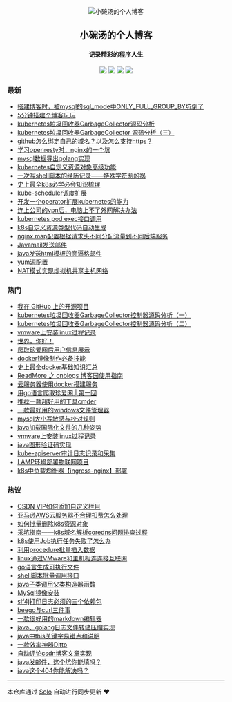 <p align="center"><img alt="小碗汤的个人博客" src="http://liabio.github.io/img/geek-icon-blue.png"></p><h2 align="center">
小碗汤的个人博客
</h2>

<h4 align="center">记录精彩的程序人生</h4>
<p align="center"><a title="小碗汤的个人博客" target="_blank" href="https://github.com/liabio/solo-blog"><img src="https://img.shields.io/github/last-commit/liabio/solo-blog.svg?style=flat-square&color=FF9900"></a>
<a title="GitHub repo size in bytes" target="_blank" href="https://github.com/liabio/solo-blog"><img src="https://img.shields.io/github/repo-size/liabio/solo-blog.svg?style=flat-square"></a>
<a title="Solo Version" target="_blank" href="https://github.com/b3log/solo/releases"><img src="https://img.shields.io/badge/solo-3.6.5-f1e05a.svg?style=flat-square&color=blueviolet"></a>
<a title="Hits" target="_blank" href="https://github.com/b3log/hits"><img src="https://hits.b3log.org/liabio/solo-blog.svg"></a></p>

### 最新

* [搭建博客时，被mysql的sql_mode中ONLY_FULL_GROUP_BY坑倒了](http://blog.liabio.cn/201911030954mysqlblog)
* [5分钟搭建个博客玩玩](http://blog.liabio.cn/201910242306blog)
* [kubernetes垃圾回收器GarbageCollector源码分析](http://blog.liabio.cn/201910221057gc)
* [kubernetes垃圾回收器GarbageCollector 源码分析（三）](http://blog.liabio.cn/201910211740k8s)
* [github怎么绑定自己的域名？以及怎么支持https？](http://blog.liabio.cn/201910202149blog)
* [学习openresty时，nginx的一个坑](http://blog.liabio.cn/201910181334nginx)
* [mysql数据导出golang实现](http://blog.liabio.cn/201910181333mysql)
* [kubernetes自定义资源对象高级功能](http://blog.liabio.cn/201910181333kubernetes)
* [一次写shell脚本的经历记录——特殊字符惹的祸](http://blog.liabio.cn/201910181332shell)
* [史上最全k8s必学必会知识梳理](http://blog.liabio.cn/201910181332k8s)
* [kube-scheduler调度扩展](http://blog.liabio.cn/201910181331scheduler)
* [开发一个operator扩展kubernetes的能力](http://blog.liabio.cn/201910181331k8s)
* [连上公司的vpn后，电脑上不了外网解决办法](http://blog.liabio.cn/201910181330vpn)
* [kubernetes pod exec接口调用](http://blog.liabio.cn/201910181329kubernetes)
* [k8s自定义资源类型代码自动生成](http://blog.liabio.cn/201910181329k8s)
* [nginx map配置根据请求头不同分配流量到不同后端服务](http://blog.liabio.cn/201910181328nginx)
* [Javamail发送邮件](http://blog.liabio.cn/201910181327java)
* [java发送html模板的高逼格邮件](http://blog.liabio.cn/201910181325java)
* [yum源配置](http://blog.liabio.cn/201910181321linux)
* [NAT模式实现虚拟机共享主机网络](http://blog.liabio.cn/201910181320linux)

### 热门

* [我在 GitHub 上的开源项目](http://blog.liabio.cn/my-github-repos)
* [kubernetes垃圾回收器GarbageCollector控制器源码分析（一）](http://blog.liabio.cn/201910162317kube)
* [kubernetes垃圾回收器GarbageCollector控制器源码分析（二）](http://blog.liabio.cn/201910162329kube)
* [vmware上安装linux过程记录](http://blog.liabio.cn/201910181319linux)
* [世界，你好！](http://blog.liabio.cn/hello-solo)
* [爬取珍爱网后用户信息展示](http://blog.liabio.cn/201910171809goang)
* [docker镜像制作必备技能](http://blog.liabio.cn/articles/2019/10/17/1571293096948.html)
* [史上最全docker基础知识汇总](http://blog.liabio.cn/201910171424docker)
* [ReadMore 之 cnblogs 博客园使用指南](http://blog.liabio.cn/201910171430blog)
* [云服务器使用docker搭建服务](http://blog.liabio.cn/201910171444docker)
* [用go语言爬取珍爱网 | 第一回](http://blog.liabio.cn/2019101623181024golang)
* [推荐一款超好用的工具cmder](http://blog.liabio.cn/201910181313cmder)
* [一款最好用的windows文件管理器](http://blog.liabio.cn/201910171533windows)
* [mysql大小写敏感与校对规则](http://blog.liabio.cn/201910171534mysql)
* [java加载国际化文件的几种姿势](http://blog.liabio.cn/201910171537java)
* [vmware上安装linux过程记录](http://blog.liabio.cn/201910171755linux)
* [java图形验证码实现](http://blog.liabio.cn/201910171758java)
* [kube-apiserver审计日志记录和采集](http://blog.liabio.cn/201910181303k8s)
* [LAMP环境部署物联网项目](http://blog.liabio.cn/201910181312lamp)
* [k8s中负载均衡器【ingress-nginx】部署](http://blog.liabio.cn/201910171445kube)

### 热议

* [CSDN VIP如何添加自定义栏目](http://blog.liabio.cn/201910171433blog)
* [亚马逊AWS云服务器不合理扣费怎么处理](http://blog.liabio.cn/201910171437aes)
* [如何批量删除k8s资源对象](http://blog.liabio.cn/201910171438kube)
* [采坑指南——k8s域名解析coredns问题排查过程](http://blog.liabio.cn/201910171439kube)
* [k8s使用Job执行任务失败了怎么办](http://blog.liabio.cn/201910171442kube)
* [利用procedure批量插入数据](http://blog.liabio.cn/201910171447mysql)
* [linux通过VMware和主机相连连接互联网](http://blog.liabio.cn/201910171448linux)
* [go语言生成可执行文件](http://blog.liabio.cn/201910171448golang)
* [shell脚本批量调用接口](http://blog.liabio.cn/201910171449shell)
* [java子类调用父类构造器函数](http://blog.liabio.cn/201910171451java)
* [MySql镜像安装](http://blog.liabio.cn/201910171520mysql)
* [slf4j打印日志必须的三个依赖包](http://blog.liabio.cn/201910171521java)
* [beego与curl三件事](http://blog.liabio.cn/201910171522beego)
* [一款很好用的markdown编辑器](http://blog.liabio.cn/201910171525tools)
* [java、golang日志文件转储压缩实现](http://blog.liabio.cn/201910171527golangjava)
* [java中this关键字易错点和说明](http://blog.liabio.cn/201910171536java)
* [一款效率神器Ditto](http://blog.liabio.cn/201910171750tools)
* [自动评论csdn博客文章实现](http://blog.liabio.cn/201910171752blog)
* [java发邮件，这个坑你能填吗？](http://blog.liabio.cn/201910171753java)
* [java这个404你能解决吗？](http://blog.liabio.cn/201910171756java)

---

本仓库通过 [Solo](https://github.com/b3log/solo) 自动进行同步更新 ❤️ 